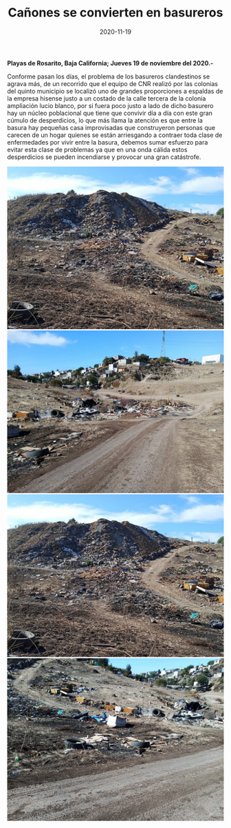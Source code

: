 ﻿---
layout: blog
title:  "Cañones se convierten en basureros"
date:   2020-11-19
categories: rosarito
permalink: /:categories/:title:output_ext
image: /img/cnr/canones-se-convierten-en-basureros.jpg
alt: "Cañones se convierten en basureros"
autor: "CNR Noticias - Canal 73"
---


**Playas de Rosarito, Baja California;  Jueves 19 de noviembre del 2020.-**


Conforme pasan los días, el problema de los basureros clandestinos se agrava más, de un recorrido que el equipo de CNR realizó por las colonias del quinto municipio se localizó uno de grandes proporciones a espaldas de la empresa hisense justo a un costado de la calle tercera de la colonia ampliación lucio blanco, por si fuera poco justo a lado de dicho basurero hay un núcleo poblacional que tiene que convivir día a día con este gran cúmulo de desperdicios, lo que más llama la atención es que entre la basura hay pequeñas casa improvisadas que construyeron personas que carecen de un hogar quienes se están arriesgando a contraer toda clase de enfermedades por vivir entre la basura, debemos sumar esfuerzo para evitar esta clase de problemas ya que en una onda cálida estos desperdicios se pueden incendiarse y provocar una gran catástrofe.

<div id="carouselExampleSlidesOnly" class="carousel slide" data-ride="carousel">
  <div class="carousel-inner">
    <div class="carousel-item active">
       <img class="d-block w-100" src="/img/cnr/canones-se-convierten-en-basureros.jpg" loading="lazy"  alt="Cañones se convierten en basureros">
    </div>
    <div class="carousel-item">
       <img class="d-block w-100" src="/img/cnr/canones-se-convierten-en-basureros-2.jpg" loading="lazy"  alt="Cañones se convierten en basureros">
    </div>
    <div class="carousel-item">
       <img class="d-block w-100" src="/img/cnr/canones-se-convierten-en-basureros-3.jpg" loading="lazy"  alt="Cañones se convierten en basureros">
    </div> 
    <div class="carousel-item">
       <img class="d-block w-100" src="/img/cnr/canones-se-convierten-en-basureros-4.jpg" loading="lazy"  alt="Cañones se convierten en basureros">
    </div>                     
  </div>
</div>